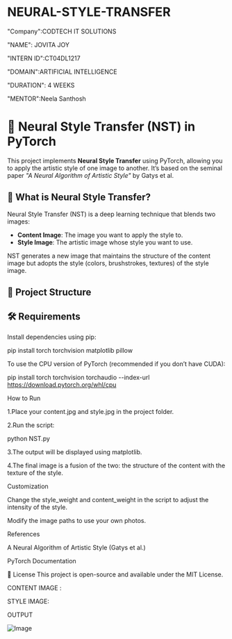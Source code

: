# NEURAL-STYLE-TRANSFER
"Company":CODTECH IT SOLUTIONS

"NAME": JOVITA JOY

"INTERN ID":CT04DL1217

"DOMAIN":ARTIFICIAL INTELLIGENCE

"DURATION": 4 WEEKS

"MENTOR":Neela Santhosh


# 🎨 Neural Style Transfer (NST) in PyTorch

This project implements **Neural Style Transfer** using PyTorch, allowing you to apply the artistic style of one image to another. It’s based on the seminal paper *"A Neural Algorithm of Artistic Style"* by Gatys et al.



## 🧠 What is Neural Style Transfer?

Neural Style Transfer (NST) is a deep learning technique that blends two images:
- **Content Image**: The image you want to apply the style to.
- **Style Image**: The artistic image whose style you want to use.

NST generates a new image that maintains the structure of the content image but adopts the style (colors, brushstrokes, textures) of the style image.



## 📁 Project Structure







## 🛠️ Requirements

Install dependencies using pip:

pip install torch torchvision matplotlib pillow

To use the CPU version of PyTorch (recommended if you don’t have CUDA):

pip install torch torchvision torchaudio --index-url https://download.pytorch.org/whl/cpu

How to Run

1.Place your content.jpg and style.jpg in the project folder.

2.Run the script:

python NST.py

3.The output will be displayed using matplotlib.

4.The final image is a fusion of the two: the structure of the content with the texture of the style.

Customization

Change the style_weight and content_weight in the script to adjust the intensity of the style.

Modify the image paths to use your own photos.

References

A Neural Algorithm of Artistic Style (Gatys et al.)

PyTorch Documentation

📄 License
This project is open-source and available under the MIT License.

CONTENT IMAGE :


STYLE IMAGE:


OUTPUT

![Image](https://github.com/user-attachments/assets/99269b50-4d91-4e87-b152-2ede0f9aafa3)


